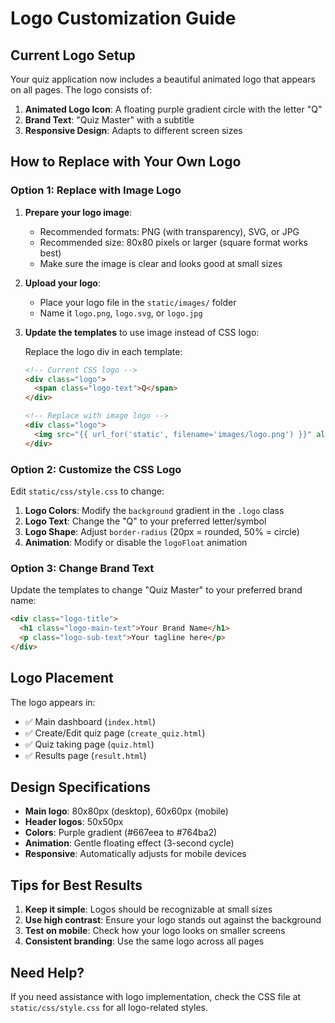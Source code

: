 # Logo Customization Guide

## Current Logo Setup

Your quiz application now includes a beautiful animated logo that appears on all pages. The logo consists of:

1. **Animated Logo Icon**: A floating purple gradient circle with the letter "Q"
2. **Brand Text**: "Quiz Master" with a subtitle
3. **Responsive Design**: Adapts to different screen sizes

## How to Replace with Your Own Logo

### Option 1: Replace with Image Logo

1. **Prepare your logo image**:
   - Recommended formats: PNG (with transparency), SVG, or JPG
   - Recommended size: 80x80 pixels or larger (square format works best)
   - Make sure the image is clear and looks good at small sizes

2. **Upload your logo**:
   - Place your logo file in the `static/images/` folder
   - Name it `logo.png`, `logo.svg`, or `logo.jpg`

3. **Update the templates** to use image instead of CSS logo:
   
   Replace the logo div in each template:
   ```html
   <!-- Current CSS logo -->
   <div class="logo">
     <span class="logo-text">Q</span>
   </div>
   
   <!-- Replace with image logo -->
   <div class="logo">
     <img src="{{ url_for('static', filename='images/logo.png') }}" alt="Quiz Master Logo">
   </div>
   ```

### Option 2: Customize the CSS Logo

Edit `static/css/style.css` to change:

1. **Logo Colors**: Modify the `background` gradient in the `.logo` class
2. **Logo Text**: Change the "Q" to your preferred letter/symbol
3. **Logo Shape**: Adjust `border-radius` (20px = rounded, 50% = circle)
4. **Animation**: Modify or disable the `logoFloat` animation

### Option 3: Change Brand Text

Update the templates to change "Quiz Master" to your preferred brand name:

```html
<div class="logo-title">
  <h1 class="logo-main-text">Your Brand Name</h1>
  <p class="logo-sub-text">Your tagline here</p>
</div>
```

## Logo Placement

The logo appears in:
- ✅ Main dashboard (`index.html`)
- ✅ Create/Edit quiz page (`create_quiz.html`)
- ✅ Quiz taking page (`quiz.html`)
- ✅ Results page (`result.html`)

## Design Specifications

- **Main logo**: 80x80px (desktop), 60x60px (mobile)
- **Header logos**: 50x50px
- **Colors**: Purple gradient (#667eea to #764ba2)
- **Animation**: Gentle floating effect (3-second cycle)
- **Responsive**: Automatically adjusts for mobile devices

## Tips for Best Results

1. **Keep it simple**: Logos should be recognizable at small sizes
2. **Use high contrast**: Ensure your logo stands out against the background
3. **Test on mobile**: Check how your logo looks on smaller screens
4. **Consistent branding**: Use the same logo across all pages

## Need Help?

If you need assistance with logo implementation, check the CSS file at `static/css/style.css` for all logo-related styles.
